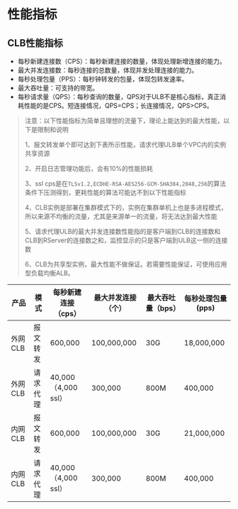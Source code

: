 # 性能指标

## CLB性能指标

* 每秒新建连接数（CPS）：每秒新建连接的数量，体现处理新增连接的能力。
* 最大并发连接数：每秒连接的总数量，体现并发处理连接的能力。
* 每秒处理包量（PPS）：每秒钟转发的包量，体现包转发速率。
* 最大吞吐量：可支持的带宽。
* 每秒请求量（QPS）：每秒查询的数量，QPS对于ULB不是核心指标，真正消耗性能的是CPS。短连接情况，QPS=CPS；长连接情况，QPS>CPS。

> 注意：以下性能指标为简单且理想的流量下，理论上能达到的最大性能，以下是限制和说明
> 
> 1、报文转发单个即可达到下表所示性能，请求代理ULB单个VPC内的实例共享资源
> 
> 2、开启日志管理功能后，会有10%的性能损耗
>
> 3、ssl cps是在`TLSv1.2,ECDHE-RSA-AES256-GCM-SHA384,2048,256`的算法条件下压测得到，更耗性能的算法可能达不到以下性能指标
>
> 4、CLB实例是部署在集群模式下的，实例在集群单机上也是多进程模式，所以来源不均衡的流量，尤其是来源单一的流量，将无法达到最大性能
>
> 5、请求代理ULB的最大并发连接数性能指的是客户端到CLB的连接数和CLB到RServer的连接数之和，监控显示的只是客户端到ULB这一侧的连接数
>
> 6、CLB为共享型实例，最大性能不做保证。若需要性能保证，可使用应用型负载均衡ALB。

| 产品 | 模式 | 每秒新建连接（cps）| 最大并发连接（个） | 最大吞吐量（bps） | 每秒处理包量(pps) |
| --- | --- | --- | --- | --- | --- |
| 外网CLB | 报文转发 | 600,000 | 100,000,000 | 30G | 18,000,000 |
| 外网CLB | 请求代理 | 40,000（4,000 ssl） | 300,000 | 800M | 400,000 |
| 内网CLB | 报文转发 | 600,000 | 100,000,000 | 30G | 21,000,000 |
| 内网CLB | 请求代理 | 40,000（4,000 ssl） | 300,000 | 800M | 400,000 |

